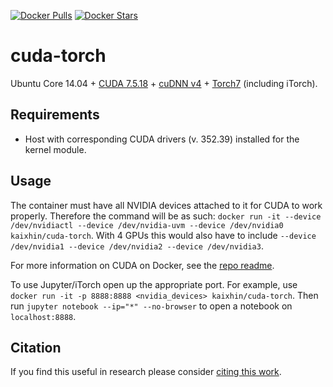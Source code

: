 [![Docker Pulls](https://img.shields.io/docker/pulls/kaixhin/cuda-torch.svg)](https://hub.docker.com/r/kaixhin/cuda-torch/)
[![Docker Stars](https://img.shields.io/docker/stars/kaixhin/cuda-torch.svg)](https://hub.docker.com/r/kaixhin/cuda-torch/)

cuda-torch
==========
Ubuntu Core 14.04 + [CUDA 7.5.18](http://www.nvidia.com/object/cuda_home_new.html) + [cuDNN v4](https://developer.nvidia.com/cuDNN) + [Torch7](http://torch.ch/) (including iTorch).

Requirements
------------

- Host with corresponding CUDA drivers (v. 352.39) installed for the kernel module.

Usage
-----
The container must have all NVIDIA devices attached to it for CUDA to work properly.
Therefore the command will be as such: `docker run -it --device /dev/nvidiactl --device /dev/nvidia-uvm --device /dev/nvidia0 kaixhin/cuda-torch`.
With 4 GPUs this would also have to include `--device /dev/nvidia1 --device /dev/nvidia2 --device /dev/nvidia3`.

For more information on CUDA on Docker, see the [repo readme](https://github.com/Kaixhin/dockerfiles#cuda).

To use Jupyter/iTorch open up the appropriate port. For example, use `docker run -it -p 8888:8888 <nvidia_devices> kaixhin/cuda-torch`. Then run `jupyter notebook --ip="*" --no-browser` to open a notebook on `localhost:8888`.

Citation
--------
If you find this useful in research please consider [citing this work](https://github.com/Kaixhin/dockerfiles/blob/master/CITATION.md).
